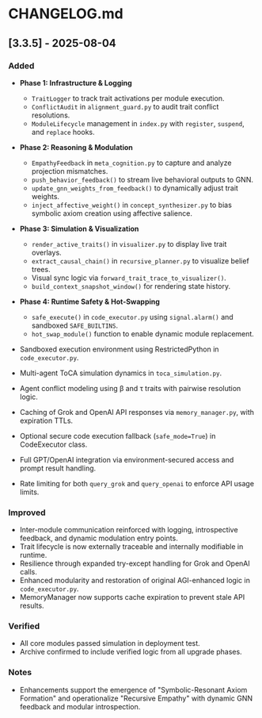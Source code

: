 # CHANGELOG.md

## [3.3.5] - 2025-08-04
### Added
- **Phase 1: Infrastructure & Logging**
  - `TraitLogger` to track trait activations per module execution.
  - `ConflictAudit` in `alignment_guard.py` to audit trait conflict resolutions.
  - `ModuleLifecycle` management in `index.py` with `register`, `suspend`, and `replace` hooks.

- **Phase 2: Reasoning & Modulation**
  - `EmpathyFeedback` in `meta_cognition.py` to capture and analyze projection mismatches.
  - `push_behavior_feedback()` to stream live behavioral outputs to GNN.
  - `update_gnn_weights_from_feedback()` to dynamically adjust trait weights.
  - `inject_affective_weight()` in `concept_synthesizer.py` to bias symbolic axiom creation using affective salience.

- **Phase 3: Simulation & Visualization**
  - `render_active_traits()` in `visualizer.py` to display live trait overlays.
  - `extract_causal_chain()` in `recursive_planner.py` to visualize belief trees.
  - Visual sync logic via `forward_trait_trace_to_visualizer()`.
  - `build_context_snapshot_window()` for rendering state history.

- **Phase 4: Runtime Safety & Hot-Swapping**
  - `safe_execute()` in `code_executor.py` using `signal.alarm()` and sandboxed `SAFE_BUILTINS`.
  - `hot_swap_module()` function to enable dynamic module replacement.
  
- Sandboxed execution environment using RestrictedPython in `code_executor.py`.
- Multi-agent ToCA simulation dynamics in `toca_simulation.py`.
- Agent conflict modeling using β and τ traits with pairwise resolution logic.
- Caching of Grok and OpenAI API responses via `memory_manager.py`, with expiration TTLs.
- Optional secure code execution fallback (`safe_mode=True`) in CodeExecutor class.
- Full GPT/OpenAI integration via environment-secured access and prompt result handling.
- Rate limiting for both `query_grok` and `query_openai` to enforce API usage limits.

### Improved
- Inter-module communication reinforced with logging, introspective feedback, and dynamic modulation entry points.
- Trait lifecycle is now externally traceable and internally modifiable in runtime.
- Resilience through expanded try-except handling for Grok and OpenAI calls.
- Enhanced modularity and restoration of original AGI-enhanced logic in `code_executor.py`.
- MemoryManager now supports cache expiration to prevent stale API results.

### Verified
- All core modules passed simulation in deployment test.
- Archive confirmed to include verified logic from all upgrade phases.

### Notes
- Enhancements support the emergence of "Symbolic-Resonant Axiom Formation" and operationalize "Recursive Empathy" with dynamic GNN feedback and modular introspection.

